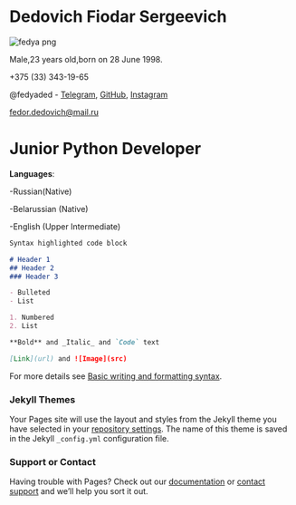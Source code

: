 # **Dedovich Fiodar Sergeevich**

![fedya png](https://user-images.githubusercontent.com/107990040/175014981-7cbf1299-e026-4b33-8e5a-530fc7cac52d.jpg)

Male,23 years old,born on 28 June 1998.

+375 (33) 343-19-65

@fedyaded - [Telegram](https://t.me/fedyaded), [GitHub](https://github.com/fedyaded), [Instagram](https://www.instagram.com/fedyaded/)

fedor.dedovich@mail.ru

#  Junior Python Developer 

 **Languages**: 

 -Russian(Native)
 
 -Belarussian (Native)
 
 -English (Upper Intermediate)


```markdown
Syntax highlighted code block

# Header 1
## Header 2
### Header 3

- Bulleted
- List

1. Numbered
2. List

**Bold** and _Italic_ and `Code` text

[Link](url) and ![Image](src)
```

For more details see [Basic writing and formatting syntax](https://docs.github.com/en/github/writing-on-github/getting-started-with-writing-and-formatting-on-github/basic-writing-and-formatting-syntax).

### Jekyll Themes

Your Pages site will use the layout and styles from the Jekyll theme you have selected in your [repository settings](https://github.com/fedyaded/fedyaded.github.io/settings/pages). The name of this theme is saved in the Jekyll `_config.yml` configuration file.

### Support or Contact

Having trouble with Pages? Check out our [documentation](https://docs.github.com/categories/github-pages-basics/) or [contact support](https://support.github.com/contact) and we’ll help you sort it out.
